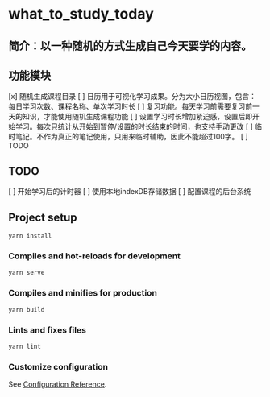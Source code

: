 # what_to_study_today
## 简介：以一种随机的方式生成自己今天要学的内容。

## 功能模块
[x] 随机生成课程目录
[ ] 日历用于可视化学习成果。分为大小日历视图，包含：每日学习次数、课程名称、单次学习时长
[ ] 复习功能。每天学习前需要复习前一天的知识，才能使用随机生成课程功能
[ ] 设置学习时长增加紧迫感，设置后即开始学习。每次只统计从开始到暂停/设置的时长结束的时间，也支持手动更改
[ ] 临时笔记。不作为真正的笔记使用，只用来临时辅助，因此不能超过100字。
[ ] TODO

## TODO
[ ] 开始学习后的计时器
[ ] 使用本地indexDB存储数据
[ ] 配置课程的后台系统

## Project setup
```
yarn install
```

### Compiles and hot-reloads for development
```
yarn serve
```

### Compiles and minifies for production
```
yarn build
```

### Lints and fixes files
```
yarn lint
```

### Customize configuration
See [Configuration Reference](https://cli.vuejs.org/config/).
